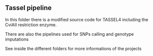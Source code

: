 ## Tassel pipeline

In this folder there is a modified source code for TASSEL4 including the CviAII restriction enzyme.

There are also the pipelines used for SNPs calling and genotype imputations

See inside the different folders for more informations of the projects
